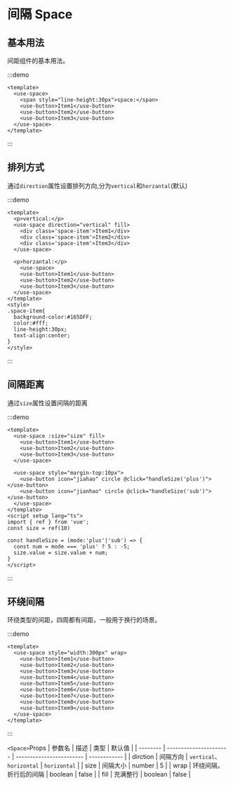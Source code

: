 <h1>间隔 Space</h1>

<h2>基本用法</h2>

间距组件的基本用法。

:::demo 

```vue
<template>
  <use-space>
    <span style="line-height:30px">space:</span>
    <use-button>Item1</use-button>
    <use-button>Item2</use-button>
    <use-button>Item3</use-button>
  </use-space>
</template>
```
:::

<h2>排列方式</h2>

通过`direction`属性设置排列方向,分为`vertical`和`horzantal`(默认)

:::demo 

```vue
<template>
  <p>vertical:</p>
  <use-space direction="vertical" fill>
    <div class='space-item'>Item1</div>
    <div class='space-item'>Item2</div>
    <div class='space-item'>Item3</div>
  </use-space>

  <p>horzantal:</p>
    <use-space>
    <use-button>Item1</use-button>
    <use-button>Item2</use-button>
    <use-button>Item3</use-button>
  </use-space>
</template>
<style>
.space-item{
  background-color:#165DFF;
  color:#fff;
  line-height:30px;
  text-align:center;
}
</style>
```

:::

<h2>间隔距离</h2>

通过`size`属性设置间隔的距离

:::demo 

```vue
<template>
  <use-space :size="size" fill>
    <use-button>Item1</use-button>
    <use-button>Item2</use-button>
    <use-button>Item3</use-button>
  </use-space>

  <use-space style="margin-top:10px">
    <use-button icon="jiahao" circle @click="handleSize('plus')"></use-button>
    <use-button icon="jianhao" circle @click="handleSize('sub')"></use-button>
  </use-space>
</template>
<script setup lang="ts">
import { ref } from 'vue';
const size = ref(10)

const handleSize = (mode:'plus'|'sub') => {
  const num = mode === 'plus' ? 5 : -5;
  size.value = size.value + num;
}
</script>
```
:::

<h2>环绕间隔</h2>

环绕类型的间距，四周都有间距，一般用于换行的场景。

:::demo 

```vue
<template>
  <use-space style="width:300px" wrap>
    <use-button>Item1</use-button>
    <use-button>Item2</use-button>
    <use-button>Item3</use-button>
    <use-button>Item4</use-button>
    <use-button>Item5</use-button>
    <use-button>Item6</use-button>
    <use-button>Item7</use-button>
    <use-button>Item8</use-button>
    <use-button>Item9</use-button>
  </use-space>
</template>
```
:::


`<Space>`Props
| 参数名 | 描述                 | 类型                   | 默认值    |
| -------- | ---------------------- | ------------------------ | ------------ |
| dirction | 间隔方向           | `vertical`、`horizontal` | `horizontal` |
| size     | 间隔大小           | number                   | 5            |
| wrap     | 环绕间隔，折行后的间隔 | boolean                  | false        |
| fill     | 充满整行           | boolean                  | false        |
